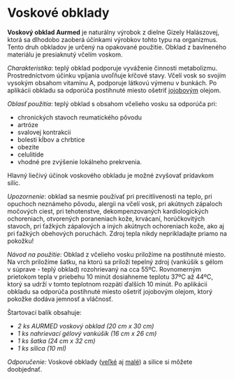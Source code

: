 Voskové obklady
===============

**Voskový obklad Aurmed** je naturálny výrobok z dielne Gizely Halászovej, ktorá
sa dlhodobo zaoberá účinkami výrobkov tohto typu na organizmus. Tento druh
obkladov je určený na opakované použitie. Obklad z bavlneného materiálu je
presiaknutý včelím voskom.

*Charakteristika*: teplý obklad podporuje vyváženie činnosti metabolizmu.
Prostredníctvom účinku vpíjania uvoľňuje kŕčové stavy. Včelí vosk so svojím
vysokým obsahom vitamínu A, podporuje látkovú výmenu v bunkách. Po aplikácii
obkladu sa odporúča postihnuté miesto ošetriť
[jojobovým](/sip/p/jojoba/) olejom.

*Oblasť použitia*: teplý obklad s obsahom včelieho vosku sa odporúča pri:

* chronických stavoch reumatického pôvodu
* artróze
* svalovej kontrakcii
* bolesti kĺbov a chrbtice
* obezite
* celulitíde
* vhodné pre zvýšenie lokálneho prekrvenia.

Hlavný liečivý účinok voskového obkladu je možné zvyšovať prídavkom silíc.

*Upozornenie*: obklad sa nesmie používať pri precitlivenosti na teplo, pri
opuchoch neznámeho pôvodu, alergii na včelí vosk, pri akútnych zápaloch močových
ciest, pri tehotenstve, dekompenzovaných kardiologických ochoreniach, otvorených
poraneniach kože, krvácaní, horúčkovitých stavoch, pri ťažkých zápalových a
iných akútnych ochoreniach kože, ako aj pri ťažkých obehových poruchách. Zdroj
tepla nikdy neprikladajte priamo na pokožku!

*Návod na použitie*: Obklad z včelieho vosku priložíme na postihnuté miesto. Na
vrch priložíme šatku, na ktorú sa priloží tepelný zdroj (vankúšik s gélom v
súprave - teplý obklad) rozohrievaný na cca 55ºC. Rovnomerným prietokom tepla v
priebehu 10 minút dosiahneme teplotu 37ºC až 44ºC, ktorý sa udrží v tomto
teplotnom rozpätí ďalších 10 minút. Po aplikácii obkladu sa odporúča postihnuté
miesto ošetriť jojobovým olejom, ktorý pokožke dodáva jemnosť a vláčnosť.

Štartovací balík obsahuje:

* *2 ks AURMED voskový obklad (20 cm x 30 cm)*
* *1 ks nahrievací gélový vankúšik (16 cm x 26 cm)*
* *1 ks šatka (24 cm x 32 cm)*
* *1 ks silica (10 ml)*

*Odporučenie:* Voskové obklady
([veľké](/sip/p/voskovy-obklad-velky/) aj
[malé](/sip/p/voskovy-obklad-maly/)) a silice si môžete
doobjednať.

